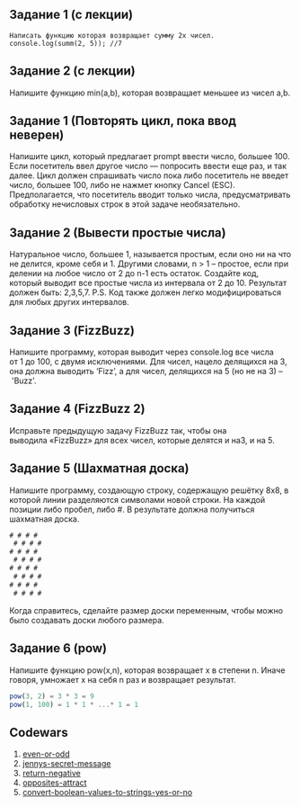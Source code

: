 ## <a name='task1'>Задание 1 (c лекции)<a>
	Написать функцию которая возвращает сумму 2х чисел.
	console.log(summ(2, 5)); //7
	
## <a name='task2'>Задание 2 (c лекции)<a>
Напишите функцию min(a,b), которая возвращает меньшее из чисел a,b.

## <a name='task1'>Задание 1 (Повторять цикл, пока ввод неверен)<a>
Напишите цикл, который предлагает prompt ввести число, большее 100. Если посетитель ввел другое число — попросить ввести еще раз, и так далее.
Цикл должен спрашивать число пока либо посетитель не введет число, большее 100, либо не нажмет кнопку Cancel (ESC).
Предполагается, что посетитель вводит только числа, предусматривать обработку нечисловых строк в этой задаче необязательно.

## <a name='task2'>Задание 2 (Вывести простые числа)<a>
Натуральное число, большее 1, называется простым, если оно ни на что не делится, кроме себя и 1.
Другими словами, n > 1 – простое, если при делении на любое число от 2 до n-1 есть остаток.
Создайте код, который выводит все простые числа из интервала от 2 до 10. Результат должен быть: 2,3,5,7.
P.S. Код также должен легко модифицироваться для любых других интервалов.

## <a name='task3'>Задание 3 (FizzBuzz)<a>
Напишите программу, которая выводит через console.log все числа от 1 до 100, с двумя исключениями. Для чисел, нацело делящихся на 3, она должна выводить ‘Fizz’, а для чисел, делящихся на 5 (но не на 3) – 'Buzz'.

## <a name='task4'>Задание 4 (FizzBuzz 2)<a>
Исправьте предыдущую задачу FizzBuzz так, чтобы она выводила «FizzBuzz» для всех чисел, которые делятся и на3, и на 5.

## <a name='task5'>Задание 5 (Шахматная доска)<a>
Напишите программу, создающую строку, содержащую решётку 8х8, в которой линии разделяются символами новой строки. На каждой позиции либо пробел, либо \#. В результате должна получиться шахматная доска.
```javascript
# # # #
 # # # #
# # # #
 # # # #
# # # #
 # # # #
# # # #
 # # # #
```
Когда справитесь, сделайте размер доски переменным, чтобы можно было создавать доски любого размера.

## <a name='task6'>Задание 6 (pow)<a>
Напишите функцию pow(x,n), которая возвращает x в степени n. Иначе говоря, умножает x на себя n раз и возвращает результат.

```javascript
pow(3, 2) = 3 * 3 = 9
pow(1, 100) = 1 * 1 * ...* 1 = 1
```

## <a name='codewars'>Codewars<a>

1.	<a href="http://www.codewars.com/kata/even-or-odd">even-or-odd</a>
2.	<a href="http://www.codewars.com/kata/jennys-secret-message">jennys-secret-message</a>
3.	<a href="http://www.codewars.com/kata/return-negative">return-negative</a>
4.	<a href="http://www.codewars.com/kata/opposites-attract">opposites-attract</a>
5.	<a href="http://www.codewars.com/kata/convert-boolean-values-to-strings-yes-or-no">convert-boolean-values-to-strings-yes-or-no</a>